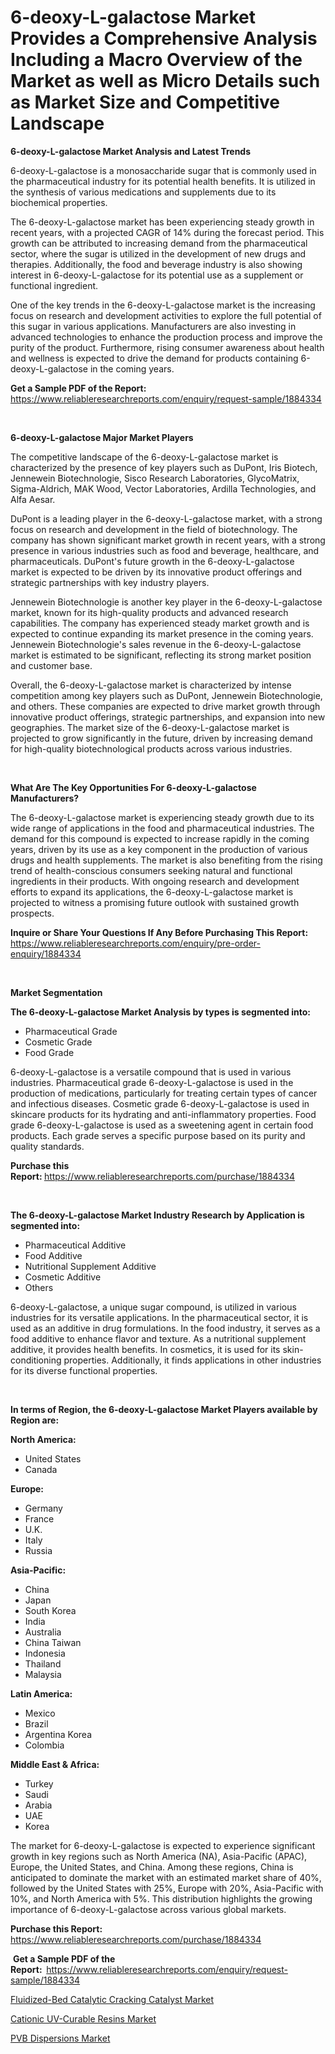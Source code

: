 <p><h1>6-deoxy-L-galactose Market Provides a Comprehensive Analysis Including a Macro Overview of the Market as well as Micro Details such as Market Size and Competitive Landscape</h1></p><p><strong>6-deoxy-L-galactose Market Analysis and Latest Trends</strong></p>
<p><p>6-deoxy-L-galactose is a monosaccharide sugar that is commonly used in the pharmaceutical industry for its potential health benefits. It is utilized in the synthesis of various medications and supplements due to its biochemical properties.</p><p>The 6-deoxy-L-galactose market has been experiencing steady growth in recent years, with a projected CAGR of 14% during the forecast period. This growth can be attributed to increasing demand from the pharmaceutical sector, where the sugar is utilized in the development of new drugs and therapies. Additionally, the food and beverage industry is also showing interest in 6-deoxy-L-galactose for its potential use as a supplement or functional ingredient.</p><p>One of the key trends in the 6-deoxy-L-galactose market is the increasing focus on research and development activities to explore the full potential of this sugar in various applications. Manufacturers are also investing in advanced technologies to enhance the production process and improve the purity of the product. Furthermore, rising consumer awareness about health and wellness is expected to drive the demand for products containing 6-deoxy-L-galactose in the coming years.</p></p>
<p><strong>Get a Sample PDF of the Report:&nbsp;</strong> <a href="https://www.reliableresearchreports.com/enquiry/request-sample/1884334">https://www.reliableresearchreports.com/enquiry/request-sample/1884334</a></p>
<p>&nbsp;</p>
<p><strong>6-deoxy-L-galactose Major Market Players</strong></p>
<p><p>The competitive landscape of the 6-deoxy-L-galactose market is characterized by the presence of key players such as DuPont, Iris Biotech, Jennewein Biotechnologie, Sisco Research Laboratories, GlycoMatrix, Sigma-Aldrich, MAK Wood, Vector Laboratories, Ardilla Technologies, and Alfa Aesar.</p><p>DuPont is a leading player in the 6-deoxy-L-galactose market, with a strong focus on research and development in the field of biotechnology. The company has shown significant market growth in recent years, with a strong presence in various industries such as food and beverage, healthcare, and pharmaceuticals. DuPont's future growth in the 6-deoxy-L-galactose market is expected to be driven by its innovative product offerings and strategic partnerships with key industry players.</p><p>Jennewein Biotechnologie is another key player in the 6-deoxy-L-galactose market, known for its high-quality products and advanced research capabilities. The company has experienced steady market growth and is expected to continue expanding its market presence in the coming years. Jennewein Biotechnologie's sales revenue in the 6-deoxy-L-galactose market is estimated to be significant, reflecting its strong market position and customer base.</p><p>Overall, the 6-deoxy-L-galactose market is characterized by intense competition among key players such as DuPont, Jennewein Biotechnologie, and others. These companies are expected to drive market growth through innovative product offerings, strategic partnerships, and expansion into new geographies. The market size of the 6-deoxy-L-galactose market is projected to grow significantly in the future, driven by increasing demand for high-quality biotechnological products across various industries.</p></p>
<p>&nbsp;</p>
<p><strong>What Are The Key Opportunities For 6-deoxy-L-galactose Manufacturers?</strong></p>
<p><p>The 6-deoxy-L-galactose market is experiencing steady growth due to its wide range of applications in the food and pharmaceutical industries. The demand for this compound is expected to increase rapidly in the coming years, driven by its use as a key component in the production of various drugs and health supplements. The market is also benefiting from the rising trend of health-conscious consumers seeking natural and functional ingredients in their products. With ongoing research and development efforts to expand its applications, the 6-deoxy-L-galactose market is projected to witness a promising future outlook with sustained growth prospects.</p></p>
<p><strong>Inquire or Share Your Questions If Any Before Purchasing This Report:</strong> <a href="https://www.reliableresearchreports.com/enquiry/pre-order-enquiry/1884334">https://www.reliableresearchreports.com/enquiry/pre-order-enquiry/1884334</a></p>
<p>&nbsp;</p>
<p><strong>Market Segmentation</strong></p>
<p><strong>The 6-deoxy-L-galactose Market Analysis by types is segmented into:</strong></p>
<p><ul><li>Pharmaceutical Grade</li><li>Cosmetic Grade</li><li>Food Grade</li></ul></p>
<p><p>6-deoxy-L-galactose is a versatile compound that is used in various industries. Pharmaceutical grade 6-deoxy-L-galactose is used in the production of medications, particularly for treating certain types of cancer and infectious diseases. Cosmetic grade 6-deoxy-L-galactose is used in skincare products for its hydrating and anti-inflammatory properties. Food grade 6-deoxy-L-galactose is used as a sweetening agent in certain food products. Each grade serves a specific purpose based on its purity and quality standards.</p></p>
<p><strong>Purchase this Report:&nbsp;</strong><a href="https://www.reliableresearchreports.com/purchase/1884334">https://www.reliableresearchreports.com/purchase/1884334</a></p>
<p>&nbsp;</p>
<p><strong>The 6-deoxy-L-galactose Market Industry Research by Application is segmented into:</strong></p>
<p><ul><li>Pharmaceutical Additive</li><li>Food Additive</li><li>Nutritional Supplement Additive</li><li>Cosmetic Additive</li><li>Others</li></ul></p>
<p><p>6-deoxy-L-galactose, a unique sugar compound, is utilized in various industries for its versatile applications. In the pharmaceutical sector, it is used as an additive in drug formulations. In the food industry, it serves as a food additive to enhance flavor and texture. As a nutritional supplement additive, it provides health benefits. In cosmetics, it is used for its skin-conditioning properties. Additionally, it finds applications in other industries for its diverse functional properties.</p></p>
<p>&nbsp;</p>
<p><strong>In terms of Region, the 6-deoxy-L-galactose Market Players available by Region are:</strong></p>
<p>
    <p> <strong> North America: </strong>
        <ul>
            <li>United States</li>
            <li>Canada</li>
        </ul>
        </p> 
    <p> <strong> Europe: </strong>
        <ul>
            <li>Germany</li>
            <li>France</li>
            <li>U.K.</li>
            <li>Italy</li>
            <li>Russia</li>
        </ul>
        </p> 
    <p> <strong> Asia-Pacific: </strong>
        <ul>
            <li>China</li>
            <li>Japan</li>
            <li>South Korea</li>
            <li>India</li>
            <li>Australia</li>
            <li>China Taiwan</li>
            <li>Indonesia</li>
            <li>Thailand</li>
            <li>Malaysia</li>
        </ul>
        </p> 
    <p> <strong> Latin America: </strong>
        <ul>
            <li>Mexico</li>
            <li>Brazil</li>
            <li>Argentina Korea</li>
            <li>Colombia</li>
        </ul>
        </p> 
    <p> <strong> Middle East & Africa: </strong>
        <ul>
            <li>Turkey</li>
            <li>Saudi</li>
            <li>Arabia</li>
            <li>UAE</li>
            <li>Korea</li>
        </ul>
    </p>
    </p>
<p><p>The market for 6-deoxy-L-galactose is expected to experience significant growth in key regions such as North America (NA), Asia-Pacific (APAC), Europe, the United States, and China. Among these regions, China is anticipated to dominate the market with an estimated market share of 40%, followed by the United States with 25%, Europe with 20%, Asia-Pacific with 10%, and North America with 5%. This distribution highlights the growing importance of 6-deoxy-L-galactose across various global markets.</p></p>
<p><strong>Purchase this Report: </strong><a href="https://www.reliableresearchreports.com/purchase/1884334">https://www.reliableresearchreports.com/purchase/1884334</a></p>
<p>&nbsp;<strong>Get a Sample PDF of the Report:&nbsp;&nbsp;</strong><a href="https://www.reliableresearchreports.com/enquiry/request-sample/1884334">https://www.reliableresearchreports.com/enquiry/request-sample/1884334</a></p>
<p><strong></strong></p>
<p><p><a href="https://github.com/shotows/Market-Research-Report-List-1/blob/main/fluidized-bed-catalytic-cracking-catalyst-market.md">Fluidized-Bed Catalytic Cracking Catalyst Market</a></p><p><a href="https://github.com/angelajermaine/Market-Research-Report-List-2/blob/main/cationic-uv-curable-resins-market.md">Cationic UV-Curable Resins Market</a></p><p><a href="https://github.com/beatblasta/Market-Research-Report-List-2/blob/main/pvb-dispersions-market.md">PVB Dispersions Market</a></p></p>
